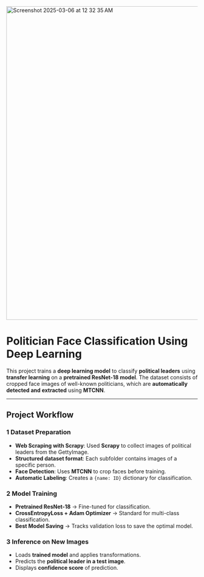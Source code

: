 <img width="827" alt="Screenshot 2025-03-06 at 12 32 35 AM" src="https://github.com/user-attachments/assets/7340f2c7-7b9d-48c6-9ed7-77b3ffa7846b" />

# Politician Face Classification Using Deep Learning

This project trains a **deep learning model** to classify **political leaders** using **transfer learning** on a **pretrained ResNet-18 model**. The dataset consists of cropped face images of well-known politicians, which are **automatically detected and extracted** using **MTCNN**.

---

##  **Project Workflow**
### 1 **Dataset Preparation**
- **Web Scraping with Scrapy**: Used **Scrapy** to collect images of political leaders from the GettyImage.
- **Structured dataset format**: Each subfolder contains images of a specific person.
- **Face Detection**: Uses **MTCNN** to crop faces before training.
- **Automatic Labeling**: Creates a `{name: ID}` dictionary for classification.

### 2 **Model Training**
- **Pretrained ResNet-18** → Fine-tuned for classification.
- **CrossEntropyLoss + Adam Optimizer** → Standard for multi-class classification.
- **Best Model Saving** → Tracks validation loss to save the optimal model.

### 3 **Inference on New Images**
- Loads **trained model** and applies transformations.
- Predicts the **political leader in a test image**.
- Displays **confidence score** of prediction.
